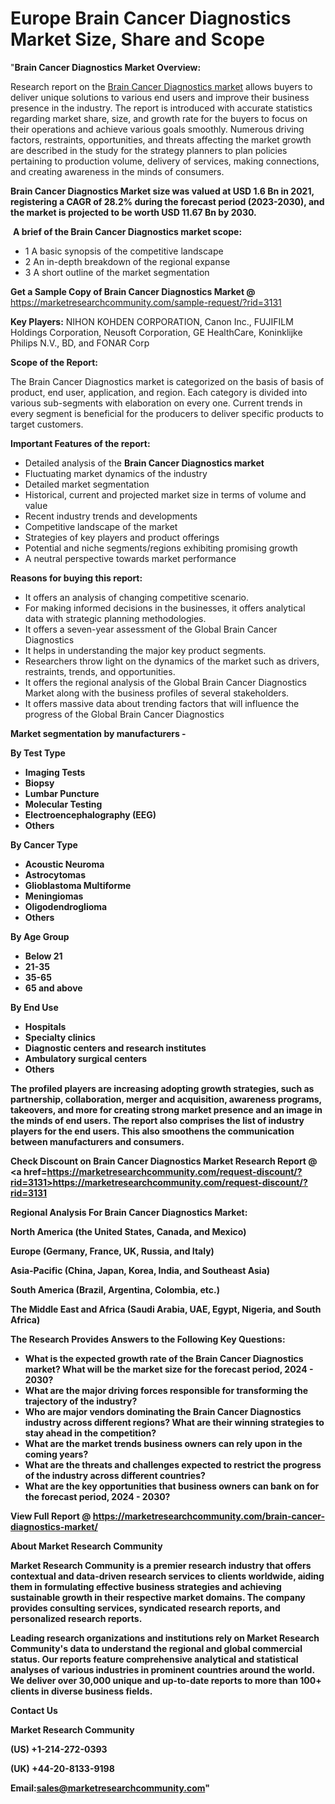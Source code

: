 # Europe Brain Cancer Diagnostics Market Size, Share and Scope
"<strong>Brain Cancer Diagnostics Market Overview:</strong>

Research report on the <a href=https://marketresearchcommunity.com/brain-cancer-diagnostics-market/>Brain Cancer Diagnostics market</a> allows buyers to deliver unique solutions to various end users and improve their business presence in the industry. The report is introduced with accurate statistics regarding market share, size, and growth rate for the buyers to focus on their operations and achieve various goals smoothly. Numerous driving factors, restraints, opportunities, and threats affecting the market growth are described in the study for the strategy planners to plan policies pertaining to production volume, delivery of services, making connections, and creating awareness in the minds of consumers.

<strong>Brain Cancer Diagnostics Market size was valued at USD 1.6 Bn in 2021, registering a CAGR of 28.2% during the forecast period (2023-2030), and the market is projected to be worth USD 11.67 Bn by 2030.</strong>

 <Strong>A brief of the Brain Cancer Diagnostics market scope:</Strong>
<ul>
 <li>1  A basic synopsis of the competitive landscape</li>
 <li>2  An in-depth breakdown of the regional expanse</li>
 <li>3  A short outline of the market segmentation</li>
</ul>
<strong>Get a Sample Copy of Brain Cancer Diagnostics Market @ </b></strong><a href=https://marketresearchcommunity.com/sample-request/?rid=3131><u>https://marketresearchcommunity.com/sample-request/?rid=3131</u></a>

<strong>Key Players:</strong> 
NIHON KOHDEN CORPORATION, Canon Inc., FUJIFILM Holdings Corporation, Neusoft Corporation, GE HealthCare, Koninklijke Philips N.V., BD, and FONAR Corp

<strong>Scope of the Report:</strong>

The Brain Cancer Diagnostics market is categorized on the basis of basis of product, end user, application, and region. Each category is divided into various sub-segments with elaboration on every one. Current trends in every segment is beneficial for the producers to deliver specific products to target customers.

<strong><b>Important Features of the report:</b></strong>
<ul>
  <li>Detailed analysis of the <strong><b>Brain Cancer Diagnostics </b></strong><strong><b>market</b></strong></li>
  <li>Fluctuating market dynamics of the industry</li>
  <li>Detailed market segmentation</li>
  <li>Historical, current and projected market size in terms of volume and value</li>
  <li>Recent industry trends and developments</li>
  <li>Competitive landscape of the market</li>
  <li>Strategies of key players and product offerings</li>
  <li>Potential and niche segments/regions exhibiting promising growth</li>
  <li>A neutral perspective towards market performance</li>
</ul>
<strong><b>Reasons for buying this report:</b></strong>
<ul>
  <li>It offers an analysis of changing competitive scenario.</li>
  <li>For making informed decisions in the businesses, it offers analytical data with strategic planning methodologies.</li>
  <li>It offers a seven-year assessment of the Global Brain Cancer Diagnostics</li>
  <li>It helps in understanding the major key product segments.</li>
  <li>Researchers throw light on the dynamics of the market such as drivers, restraints, trends, and opportunities.</li>
  <li>It offers the regional analysis of the Global Brain Cancer Diagnostics Market along with the business profiles of several stakeholders.</li>
  <li>It offers massive data about trending factors that will influence the progress of the Global Brain Cancer Diagnostics</li>
</ul>

<strong>Market segmentation by manufacturers -</strong>


<strong><strong>By Test Type</strong></h4>
<ul>
 	<li>Imaging Tests</li>
 	<li>Biopsy</li>
 	<li>Lumbar Puncture</li>
 	<li>Molecular Testing</li>
 	<li>Electroencephalography (EEG)</li>
 	<li>Others</li>
</ul>
<strong><strong>By Cancer Type</strong></h4>
<ul>
 	<li>Acoustic Neuroma</li>
 	<li>Astrocytomas</li>
 	<li>Glioblastoma Multiforme</li>
 	<li>Meningiomas</li>
 	<li>Oligodendroglioma</li>
 	<li>Others</li>
</ul>
<strong><strong>By Age Group</strong></h4>
<ul>
 	<li>Below 21</li>
 	<li>21-35</li>
 	<li>35-65</li>
 	<li>65 and above</li>
</ul>
<strong><strong>By End Use</strong></h4>
<ul>
 	<li>Hospitals</li>
 	<li>Specialty clinics</li>
 	<li>Diagnostic centers and research institutes</li>
 	<li>Ambulatory surgical centers</li>
 	<li>Others</li>
</ul>

The profiled players are increasing adopting growth strategies, such as partnership, collaboration, merger and acquisition, awareness programs, takeovers, and more for creating strong market presence and an image in the minds of end users. The report also comprises the list of industry players for the end users. This also smoothens the communication between manufacturers and consumers.

<strong><b>Check Discount on Brain Cancer Diagnostics Market Research Report @ </b></strong><a href=https://marketresearchcommunity.com/request-discount/?rid=3131><u>https://marketresearchcommunity.com/request-discount/?rid=3131</u></a>

<strong>Regional Analysis For Brain Cancer Diagnostics Market:</strong>

<strong>North America</strong> (the United States, Canada, and Mexico)

<strong>Europe</strong> (Germany, France, UK, Russia, and Italy)

<strong>Asia-Pacific</strong> (China, Japan, Korea, India, and Southeast Asia)

<strong>South America</strong> (Brazil, Argentina, Colombia, etc.)

<strong>The Middle East and Africa</strong> (Saudi Arabia, UAE, Egypt, Nigeria, and South Africa)

<strong>The Research Provides Answers to the Following Key Questions:</strong>
<ul>
 	<li>What is the expected growth rate of the Brain Cancer Diagnostics market? What will be the market size for the forecast period, 2024 - 2030?</li>
 	<li>What are the major driving forces responsible for transforming the trajectory of the industry?</li>
 	<li>Who are major vendors dominating the Brain Cancer Diagnostics industry across different regions? What are their winning strategies to stay ahead in the competition?</li>
 	<li>What are the market trends business owners can rely upon in the coming years?</li>
 	<li>What are the threats and challenges expected to restrict the progress of the industry across different countries?</li>
 	<li>What are the key opportunities that business owners can bank on for the forecast period, 2024 - 2030?</li>
</ul>

<strong>View Full Report @</strong> <a href=https://marketresearchcommunity.com/brain-cancer-diagnostics-market/>https://marketresearchcommunity.com/brain-cancer-diagnostics-market/</a>

<strong>About Market Research Community</strong>

Market Research Community is a premier research industry that offers contextual and data-driven research services to clients worldwide, aiding them in formulating effective business strategies and achieving sustainable growth in their respective market domains. The company provides consulting services, syndicated research reports, and personalized research reports.

Leading research organizations and institutions rely on Market Research Community's data to understand the regional and global commercial status. Our reports feature comprehensive analytical and statistical analyses of various industries in prominent countries around the world. We deliver over 30,000 unique and up-to-date reports to more than 100+ clients in diverse business fields.

<strong>Contact Us</strong>

<strong>Market Research Community</strong>

(US) +1-214-272-0393

(UK) +44-20-8133-9198

<strong>Email:</strong>sales@marketresearchcommunity.com"
